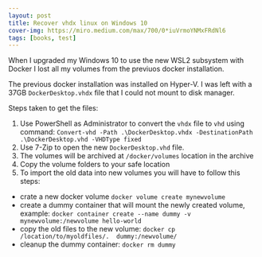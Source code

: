 ```yaml
---
layout: post
title: Recover vhdx linux on Windows 10
cover-img: https://miro.medium.com/max/700/0*iuVrmoYNMxFRdNl6
tags: [books, test]
---
```

When I upgraded my Windows 10 to use the new WSL2 subsystem with Docker I lost all my volumes from the previuos docker installation.

The previous docker installation was installed on Hyper-V. I was left with a 37GB `DockerDesktop.vhdx` file that I could not mount to disk manager.

Steps taken to get the files:

1. Use PowerShell as Administrator to convert the `vhdx` file to `vhd` using command:
`Convert-vhd -Path .\DockerDesktop.vhdx -DestinationPath .\DockerDesktop.vhd -VHDType fixed`
2. Use 7-Zip to open the new `DockerDesktop.vhd` file.
3. The volumes will be archived at `/docker/volumes` location in the archive
4. Copy the volume folders to your safe location
5. To import the old data into new volumes you will have to follow this steps:
- crate a new docker volume `docker volume create mynewvolume`
- create a dummy container that will mount the newly created volume, example: `docker container create --name dummy -v mynewvolume:/newvolume hello-world`
- copy the old files to the new volume: `docker cp /location/to/myoldfiles/.  dummy:/newvolume/`
- cleanup the dummy container: `docker rm dummy`
